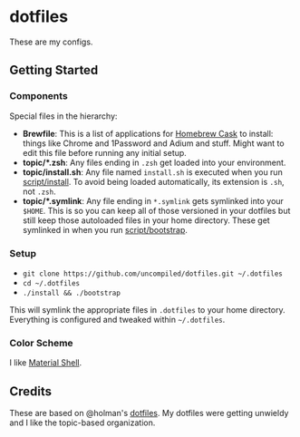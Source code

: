 # dotfiles

These are my configs.

## Getting Started

### Components

Special files in the hierarchy:

- **Brewfile**: This is a list of applications for [Homebrew Cask](http://caskroom.io) to install: things like Chrome and 1Password and Adium and stuff. Might want to edit this file before running any initial setup.
- **topic/\*.zsh**: Any files ending in `.zsh` get loaded into your
  environment.
- **topic/install.sh**: Any file named `install.sh` is executed when you run [script/install](script/install). To avoid being loaded automatically, its extension is `.sh`, not `.zsh`.
- **topic/\*.symlink**: Any file ending in `*.symlink` gets symlinked into
  your `$HOME`. This is so you can keep all of those versioned in your dotfiles
  but still keep those autoloaded files in your home directory. These get
  symlinked in when you run [script/bootstrap](script/bootstrap).

### Setup

- `git clone https://github.com/uncompiled/dotfiles.git ~/.dotfiles`
- `cd ~/.dotfiles`
- `./install && ./bootstrap`

This will symlink the appropriate files in `.dotfiles` to your home directory.
Everything is configured and tweaked within `~/.dotfiles`.

### Color Scheme

I like [Material Shell](https://github.com/carloscuesta/materialshell).

## Credits

These are based on @holman's [dotfiles](https://github.com/holman/dotfiles.git).
My dotfiles were getting unwieldy and I like the topic-based organization.
